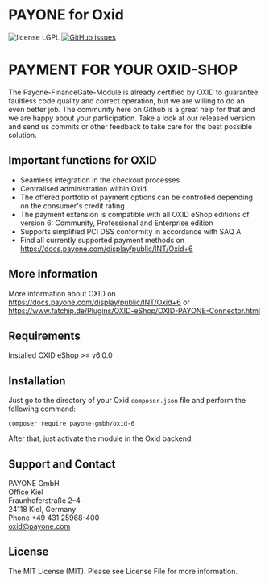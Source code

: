 # PAYONE for Oxid
![license LGPL](https://img.shields.io/badge/license-LGPL-blue.svg)
[![GitHub issues](https://img.shields.io/github/issues/PAYONE-GmbH/oxid-6.svg)](https://github.com/PAYONE-GmbH/oxid-6/issues)

# PAYMENT FOR YOUR OXID-SHOP 
The Payone-FinanceGate-Module is already certified by OXID to guarantee faultless code quality and correct operation, but we are willing to do an even better job. The community here on Github is a great help for that and we are happy about your participation. Take a look at our released version and send us commits or other feedback to take care for the best possible solution.

## Important functions for OXID
*	Seamless integration in the checkout processes
*	Centralised administration within Oxid
*	The offered portfolio of payment options can be controlled depending on the consumer's credit rating
*	The payment extension is compatible with all OXID eShop editions of version 6: Community, Professional and Enterprise edition
*	Supports simplified PCI DSS conformity in accordance with SAQ A
*	Find all currently supported payment methods on https://docs.payone.com/display/public/INT/Oxid+6

## More information
More information about OXID on https://docs.payone.com/display/public/INT/Oxid+6 or https://www.fatchip.de/Plugins/OXID-eShop/OXID-PAYONE-Connector.html 

## Requirements
Installed OXID eShop >= v6.0.0

## Installation
Just go to the directory of your Oxid `composer.json` file and perform the following command:
```
composer require payone-gmbh/oxid-6
```

After that, just activate the module in the Oxid backend.

## Support and Contact

PAYONE GmbH  
Office Kiel  
Fraunhoferstraße 2–4  
24118 Kiel, Germany  
Phone +49 431 25968-400  
oxid@payone.com

## License

The MIT License (MIT). Please see License File for more information.
